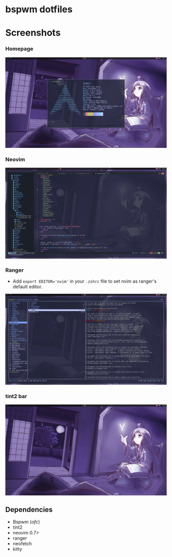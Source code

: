 # bspwm dotfiles

# Screenshots 

### Homepage

![](screenshots/homepage.png)

### Neovim 

![](screenshots/nvim.png)

### Ranger

- Add `export EDITOR='nvim'` in your `.zshrc` file to set nvim as ranger's default editor.

![](screenshots/ranger.png)


### tint2 bar

![](screenshots/wallpaper.png)

## Dependencies

- Bspwm (_ofc_)
- tint2
- neovim 0.7>
- ranger
- neofetch
- kitty

